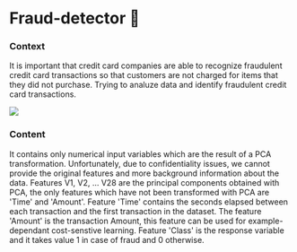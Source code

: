 # Fraud-detector 🚀

### Context
It is important that credit card companies are able to recognize fraudulent credit card transactions so that customers are not charged for items that they did not purchase. Trying to analuze data and identify fraudulent credit card transactions.

<img src='https://cdn.dribbble.com/users/6441473/screenshots/14811036/media/a2f1ca0a075b669a90633e42101b01d5.png?compress=1&resize=1000x600'>

### Content
It contains only numerical input variables which are the result of a PCA transformation. Unfortunately, due to confidentiality issues, we cannot provide the original features and more background information about the data. Features V1, V2, … V28 are the principal components obtained with PCA, the only features which have not been transformed with PCA are 'Time' and 'Amount'. Feature 'Time' contains the seconds elapsed between each transaction and the first transaction in the dataset. The feature 'Amount' is the transaction Amount, this feature can be used for example-dependant cost-senstive learning. Feature 'Class' is the response variable and it takes value 1 in case of fraud and 0 otherwise.
